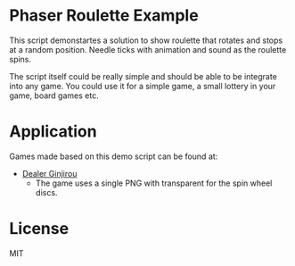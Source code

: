 # Phaser Roulette Example
This script demonstartes a solution to show roulette that rotates and stops at a random position. Needle ticks with animation and sound as the roulette spins.

The script itself could be really simple and should be able to be integrate into any game. You could use it for a simple game, a small lottery in your game, board games etc.

# Application
Games made based on this demo script can be found at:
- [Dealer Ginjirou](http://play.befive.info/dealer-ginjirou/)
  - The game uses a single PNG with transparent for the spin wheel discs.

# License
MIT
